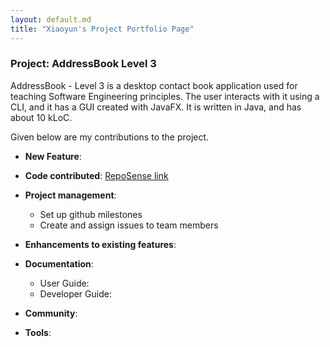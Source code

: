 ```yaml
---
layout: default.md
title: "Xiaoyun's Project Portfolio Page"
---
```


### Project: AddressBook Level 3

AddressBook - Level 3 is a desktop contact book application used for teaching Software Engineering principles. The user interacts with it using a CLI, and it has a GUI created with JavaFX. It is written in Java, and has about 10 kLoC.

Given below are my contributions to the project.

* **New Feature**:

* **Code contributed**: [RepoSense link]()

* **Project management**:
    * Set up github milestones
    * Create and assign issues to team members

* **Enhancements to existing features**:

* **Documentation**:
    * User Guide:
    * Developer Guide:

* **Community**:

* **Tools**:
